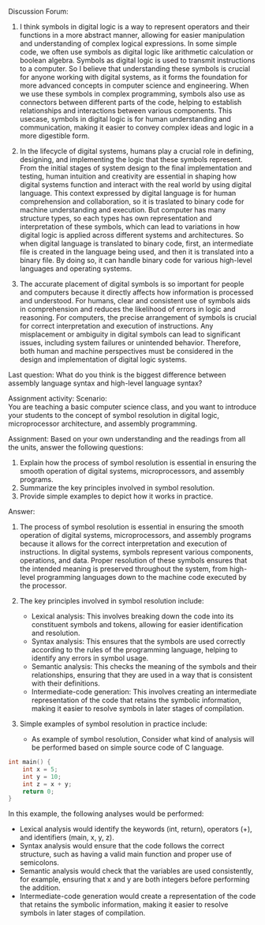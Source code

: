 Discussion Forum:

1. I think symbols in digital logic is a way to represent operators and their functions in a more abstract manner, allowing for easier manipulation and understanding of complex logical expressions. In some simple code, we often use symbols as digital logic like arithmetic calculation or boolean algebra. Symbols as digital logic is used to transmit instructions to a computer. So I believe that understanding these symbols is crucial for anyone working with digital systems, as it forms the foundation for more advanced concepts in computer science and engineering.
When we use these symbols in complex programming, symbols also use as connectors between different parts of the code, helping to establish relationships and interactions between various components. This usecase, symbols in digital logic is for human understanding and communication, making it easier to convey complex ideas and logic in a more digestible form.

2. In the lifecycle of digital systems, humans play a crucial role in defining, designing, and implementing the logic that these symbols represent. From the initial stages of system design to the final implementation and testing, human intuition and creativity are essential in shaping how digital systems function and interact with the real world by using digital language. This context expressed by digital language is for human comprehension and collaboration, so it is traslated to binary code for machine understanding and execution. But computer has many structure types, so each types has own representation and interpretation of these symbols, which can lead to variations in how digital logic is applied across different systems and architectures. So when digital language is translated to binary code, first, an intermediate file is created in the language being used, and then it is translated into a binary file. By doing so, it can handle binary code for various high-level languages and operating systems.

3. The accurate placement of digital symbols is so important for people and computers because it directly affects how information is processed and understood. For humans, clear and consistent use of symbols aids in comprehension and reduces the likelihood of errors in logic and reasoning. For computers, the precise arrangement of symbols is crucial for correct interpretation and execution of instructions. Any misplacement or ambiguity in digital symbols can lead to significant issues, including system failures or unintended behavior. Therefore, both human and machine perspectives must be considered in the design and implementation of digital logic systems.


Last question:
What do you think is the biggest difference between assembly language syntax and high-level language syntax?


Assignment activity:
Scenario:  
You are teaching a basic computer science class, and you want to introduce your students to the concept of symbol resolution in digital logic, microprocessor architecture, and assembly programming. 

Assignment:
Based on your own understanding and the readings from all the units, answer the following questions:

1. Explain how the process of symbol resolution is essential in ensuring the smooth operation of digital systems, microprocessors, and assembly programs.  
2. Summarize the key principles involved in symbol resolution. 
3. Provide simple examples to depict how it works in practice. 

Answer:
1. The process of symbol resolution is essential in ensuring the smooth operation of digital systems, microprocessors, and assembly programs because it allows for the correct interpretation and execution of instructions. In digital systems, symbols represent various components, operations, and data. Proper resolution of these symbols ensures that the intended meaning is preserved throughout the system, from high-level programming languages down to the machine code executed by the processor.

2. The key principles involved in symbol resolution include:
   - Lexical analysis: This involves breaking down the code into its constituent symbols and tokens, allowing for easier identification and resolution. 
   - Syntax analysis: This ensures that the symbols are used correctly according to the rules of the programming language, helping to identify any errors in symbol usage.
   - Semantic analysis: This checks the meaning of the symbols and their relationships, ensuring that they are used in a way that is consistent with their definitions.
   - Intermediate-code generation: This involves creating an intermediate representation of the code that retains the symbolic information, making it easier to resolve symbols in later stages of compilation.

3. Simple examples of symbol resolution in practice include:
   - As example of symbol resolution, Consider what kind of analysis will be performed based on simple source code of C language.
``` C
int main() {
    int x = 5;
    int y = 10;
    int z = x + y;
    return 0;
}
```
In this example, the following analyses would be performed:
   - Lexical analysis would identify the keywords (int, return), operators (+), and identifiers (main, x, y, z).
   - Syntax analysis would ensure that the code follows the correct structure, such as having a valid main function and proper use of semicolons.
   - Semantic analysis would check that the variables are used consistently, for example, ensuring that x and y are both integers before performing the addition.
   - Intermediate-code generation would create a representation of the code that retains the symbolic information, making it easier to resolve symbols in later stages of compilation.
